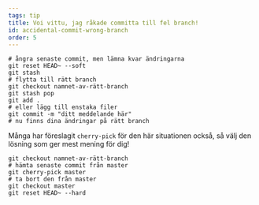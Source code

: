 ```yaml
---
tags: tip
title: Voi vittu, jag råkade committa till fel branch!
id: accidental-commit-wrong-branch
order: 5
---
```


```git
# ångra senaste commit, men lämna kvar ändringarna
git reset HEAD~ --soft
git stash
# flytta till rätt branch
git checkout namnet-av-rätt-branch
git stash pop
git add . 
# eller lägg till enstaka filer
git commit -m "ditt meddelande här"
# nu finns dina ändringar på rätt branch
```

Många har föreslagit `cherry-pick` för den här situationen också, så välj den lösning som ger mest mening för dig!

```git
git checkout namnet-av-rätt-branch
# hämta senaste commit från master
git cherry-pick master
# ta bort den från master
git checkout master
git reset HEAD~ --hard
```
